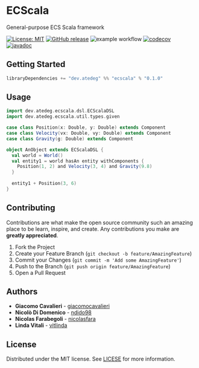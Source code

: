 # ECScala
General-purpose ECS Scala framework  

[![License: MIT](https://img.shields.io/badge/License-MIT-yellow.svg)](https://opensource.org/licenses/MIT)
[![GitHub release](https://img.shields.io/github/release/nicolasfara/ecscala.svg)](https://gitHub.com/nicolasfara/ecscala/releases/)
![example workflow](https://github.com/nicolasfara/ecscala/workflows/CI/badge.svg)
[![codecov](https://codecov.io/gh/nicolasfara/ecscala/branch/develop/graph/badge.svg?token=0XZ4XF71AY)](https://codecov.io/gh/nicolasfara/ecscala)
[![javadoc](https://javadoc.io/badge2/dev.atedeg/ecscala/javadoc.svg)](https://javadoc.io/doc/dev.atedeg/ecscala)

## Getting Started

```scala
libraryDependencies += "dev.atedeg" %% "ecscala" % "0.1.0"
```

## Usage

```scala
import dev.atedeg.ecscala.dsl.ECScalaDSL
import dev.atedeg.ecscala.util.types.given

case class Position(x: Double, y: Double) extends Component
case class Velocity(vx: Double, vy: Double) extends Component
case class Gravity(g: Double) extends Component

object AnObject extends ECScalaDSL {
  val world = World()
  val entity1 = world hasAn entity withComponents {
    Position(1, 2) and Velocity(3, 4) and Gravity(9.8)
  }
  
  entity1 + Position(3, 6)
}
```

## Contributing

Contributions are what make the open source community such an amazing place to be learn, inspire, and create. Any contributions you make are **greatly appreciated**.

1. Fork the Project
2. Create your Feature Branch (`git checkout -b feature/AmazingFeature`)
3. Commit your Changes (`git commit -m 'Add some AmazingFeature'`)
4. Push to the Branch (`git push origin feature/AmazingFeature`)
5. Open a Pull Request

## Authors

- **Giacomo Cavalieri** - [giacomocavalieri](https://github.com/giacomocavalieri)
- **Nicolò Di Domenico** - [ndido98](https://github.com/ndido98)
- **Nicolas Farabegoli** - [nicolasfara](https://github.com/nicolasfara)
- **Linda Vitali** - [vitlinda](https://github.com/vitlinda)

## License

Distributed under the MIT license. See [LICESE](LICENSE) for more information.

